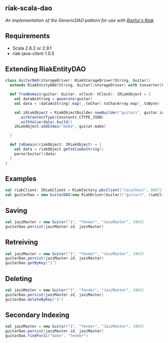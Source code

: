 riak-scala-dao
--------------

*An implementation of the GenericDAO pattern for use with <a href="http://basho.com/">Basho's Riak</a>*

Requirements
------------

* Scala 2.8.2 or 2.9.1
* riak-java-client 1.0.5

Extending RiakEntityDAO
-----------------------

```scala
class GuitarDAO(storageDriver: RiakStorageDriver[String, Guitar])
  extends RiakEntityDAO[String, Guitar](storageDriver) with Converter[Guitar] {

  def fromDomain(guitar: Guitar, vClock: VClock): IRiakObject = {
    val dataAsString = generate(guitar)
    val data = (dataAsString).map(_.toChar).toCharArray.map(_.toByte)

    val iRiakObject = RiakObjectBuilder.newBuilder("guitars", guitar.id).withVClock(vClock)
      .withContentType(Constants.CTYPE_JSON)
      .withValue(data).build()
    iRiakObject.addIndex("make", guitar.make)

  }

  def toDomain(riakObject: IRiakObject) = {
    val data = riakObject.getValueAsString()
    parse[Guitar](data)
  }
}
```

Examples
--------

```scala
val riakClient: IRiakClient = RiakFactory.pbcClient("localhost", 8087)
val guitarDao = new GuitarDAO(new RiakDriver[Guitar]("guitars", riakClient))
```

Saving
------
```scala
val jazzMaster = new Guitar("1", "fender", "JazzMaster", 1963)
guitarDao.persist(jazzMaster.id, jazzMaster)
```

Retreiving
----------
```scala
val jazzMaster = new Guitar("1", "fender", "JazzMaster", 1963)
guitarDao.persist(jazzMaster.id, jazzMaster)
guitarDao.getByKey("1")
```

Deleting
--------
```scala
val jazzMaster = new Guitar("1", "fender", "JazzMaster", 1963)
guitarDao.persist(jazzMaster.id, jazzMaster)
guitarDao.deleteByKey("1")
```

Secondary Indexing
------------------

```scala
val jazzMaster = new Guitar("1", "fender", "JazzMaster", 1963)
guitarDao.persist(jazzMaster.id, jazzMaster)
guitarDao.findFor2i("make", "fender")
```